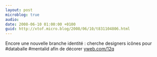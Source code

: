 ```yaml
---
layout: post
microblog: true
audio: 
date: 2008-06-10 01:00:00 +0100
guid: http://xtof.micro.blog/2008/06/10/t831104806.html
---
```

Encore une nouvelle branche identité : cherche designers icônes pour #databalle #mentalid afin de décorer [yweb.com/12q](http://yweb.com/12q)
